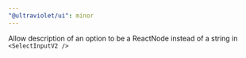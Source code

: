 ```yaml
---
"@ultraviolet/ui": minor
---
```


Allow description of an option to be a ReactNode instead of a string in `<SelectInputV2 />`
